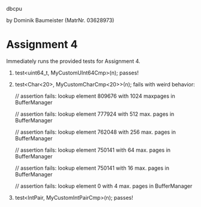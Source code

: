 dbcpu

by Dominik Baumeister (MatrNr. 03628973)

# Assignment 4

Immediately runs the provided tests for Assignment 4.

1. test<uint64_t, MyCustomUInt64Cmp>(n); passes!

2. test<Char<20>, MyCustomCharCmp<20>>(n); fails with weird behavior:

    // assertion fails: lookup element 809676 with 1024 maxpages in BufferManager
    
    // assertion fails: lookup element 777924 with 512 max. pages in BufferManager
    
    // assertion fails: lookup element 762048 with 256 max. pages in BufferManager
    
    // assertion fails: lookup element 750141 with 64 max. pages in BufferManager
    
    // assertion fails: lookup element 750141 with 16 max. pages in BufferManager
    
    // assertion fails: lookup element 0 with 4 max. pages in BufferManager

3. test<IntPair, MyCustomIntPairCmp>(n); passes!